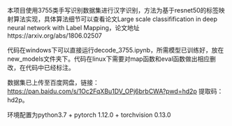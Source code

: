本项目使用3755类手写识别数据集进行汉字识别，方法为基于resnet50的标签映射算法实现，具体算法细节可以查看论文Large scale classifification in deep neural network with Label Mapping，论文地址https://arxiv.org/abs/1806.02507

代码在windows下可以直接运行decode_3755.ipynb，所需模型已训练好，放在new_models文件夹下。代码在linux下需要对map函数和eval函数做出相应删改，在代码中已经标注。

数据集已上传至百度网盘，链接：https://pan.baidu.com/s/1Oc2FqXBu1DV_OPj6brbCWA?pwd=hd2p 
提取码：hd2p。

环境配置为python3.7 + pytorch 1.12.0 + torchvision 0.13.0